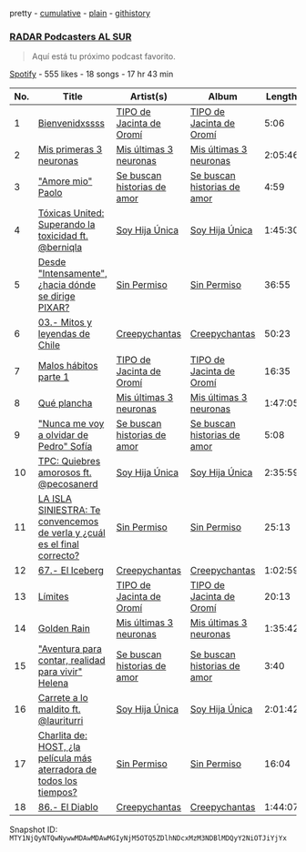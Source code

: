 pretty - [cumulative](/playlists/cumulative/37i9dQZF1DWVzxICEYRu0h.md) - [plain](/playlists/plain/37i9dQZF1DWVzxICEYRu0h) - [githistory](https://github.githistory.xyz/mackorone/spotify-playlist-archive/blob/main/playlists/plain/37i9dQZF1DWVzxICEYRu0h)

### [RADAR Podcasters AL SUR](https://open.spotify.com/playlist/37i9dQZF1DWVzxICEYRu0h)

> Aquí está tu próximo podcast favorito.

[Spotify](https://open.spotify.com/user/spotify) - 555 likes - 18 songs - 17 hr 43 min

| No. | Title | Artist(s) | Album | Length |
|---|---|---|---|---|
| 1 | [Bienvenidxssss](https://open.spotify.com/episode/7n6uxetbuCr4yvpO9TKceF) | [TIPO de Jacinta de Oromí](https://open.spotify.com/show/7g44wdr50JOsds5Ii0kxRi) | [TIPO de Jacinta de Oromí](https://open.spotify.com/show/7g44wdr50JOsds5Ii0kxRi) | 5:06 |
| 2 | [Mis primeras 3 neuronas](https://open.spotify.com/episode/1V46Y4aKpGeGwRsgQOAf9n) | [Mis últimas 3 neuronas](https://open.spotify.com/show/0n1TrefSZY3DuFIhP4A7e6) | [Mis últimas 3 neuronas](https://open.spotify.com/show/0n1TrefSZY3DuFIhP4A7e6) | 2:05:46 |
| 3 | ["Amore mio" Paolo](https://open.spotify.com/episode/4eF9Vzr92w7x1avVXwyDZo) | [Se buscan historias de amor ](https://open.spotify.com/show/4CX6NNwh4WNawB0zCw6JDM) | [Se buscan historias de amor ](https://open.spotify.com/show/4CX6NNwh4WNawB0zCw6JDM) | 4:59 |
| 4 | [Tóxicas United: Superando la toxicidad ft\. @berniqla](https://open.spotify.com/episode/4kE4sMhCNnVzfJAC0SvALZ) | [Soy Hija Única](https://open.spotify.com/show/1bNbr4EUz6NjVQuu06PT14) | [Soy Hija Única](https://open.spotify.com/show/1bNbr4EUz6NjVQuu06PT14) | 1:45:30 |
| 5 | [Desde "Intensamente", ¿hacia dónde se dirige PIXAR?](https://open.spotify.com/episode/4OyjdTP1Ug3KHOdZkS8j3s) | [Sin Permiso](https://open.spotify.com/show/0dHa3E4qx7kG3gdAmYYHPn) | [Sin Permiso](https://open.spotify.com/show/0dHa3E4qx7kG3gdAmYYHPn) | 36:55 |
| 6 | [03.\- Mitos y leyendas de Chile](https://open.spotify.com/episode/74kS96vtY3cJAOgF8o4qkh) | [Creepychantas](https://open.spotify.com/show/2F9BKTn4tXzOlia9EHWv6D) | [Creepychantas](https://open.spotify.com/show/2F9BKTn4tXzOlia9EHWv6D) | 50:23 |
| 7 | [Malos hábitos parte 1](https://open.spotify.com/episode/5QaK22B6iyOn5RopWY5DVE) | [TIPO de Jacinta de Oromí](https://open.spotify.com/show/7g44wdr50JOsds5Ii0kxRi) | [TIPO de Jacinta de Oromí](https://open.spotify.com/show/7g44wdr50JOsds5Ii0kxRi) | 16:35 |
| 8 | [Qué plancha](https://open.spotify.com/episode/1r6WNldBHQkRqX0nUYMVWF) | [Mis últimas 3 neuronas](https://open.spotify.com/show/0n1TrefSZY3DuFIhP4A7e6) | [Mis últimas 3 neuronas](https://open.spotify.com/show/0n1TrefSZY3DuFIhP4A7e6) | 1:47:05 |
| 9 | ["Nunca me voy a olvidar de Pedro" Sofía](https://open.spotify.com/episode/4EDkqZlAraVzJD6DGFleEV) | [Se buscan historias de amor ](https://open.spotify.com/show/4CX6NNwh4WNawB0zCw6JDM) | [Se buscan historias de amor ](https://open.spotify.com/show/4CX6NNwh4WNawB0zCw6JDM) | 5:08 |
| 10 | [TPC: Quiebres amorosos ft\. @pecosanerd](https://open.spotify.com/episode/4SjYYI0DkEPNTZ5RztYpfH) | [Soy Hija Única](https://open.spotify.com/show/1bNbr4EUz6NjVQuu06PT14) | [Soy Hija Única](https://open.spotify.com/show/1bNbr4EUz6NjVQuu06PT14) | 2:35:59 |
| 11 | [LA ISLA SINIESTRA: Te convencemos de verla y ¿cuál es el final correcto?](https://open.spotify.com/episode/5pwJRIKVL4RiwRerrGHpIV) | [Sin Permiso](https://open.spotify.com/show/0dHa3E4qx7kG3gdAmYYHPn) | [Sin Permiso](https://open.spotify.com/show/0dHa3E4qx7kG3gdAmYYHPn) | 25:13 |
| 12 | [67.\- El Iceberg](https://open.spotify.com/episode/2YGSQTRvVwfDpXIbUxZx3r) | [Creepychantas](https://open.spotify.com/show/2F9BKTn4tXzOlia9EHWv6D) | [Creepychantas](https://open.spotify.com/show/2F9BKTn4tXzOlia9EHWv6D) | 1:02:59 |
| 13 | [Límites](https://open.spotify.com/episode/6DACPWvgkSJ4CBPjWnjgxd) | [TIPO de Jacinta de Oromí](https://open.spotify.com/show/7g44wdr50JOsds5Ii0kxRi) | [TIPO de Jacinta de Oromí](https://open.spotify.com/show/7g44wdr50JOsds5Ii0kxRi) | 20:13 |
| 14 | [Golden Rain](https://open.spotify.com/episode/5HmWJNPfbcmRqxmMfYkP6F) | [Mis últimas 3 neuronas](https://open.spotify.com/show/0n1TrefSZY3DuFIhP4A7e6) | [Mis últimas 3 neuronas](https://open.spotify.com/show/0n1TrefSZY3DuFIhP4A7e6) | 1:35:42 |
| 15 | ["Aventura para contar, realidad para vivir" Helena](https://open.spotify.com/episode/3UEe7rybBFUWejr40fpv3F) | [Se buscan historias de amor ](https://open.spotify.com/show/4CX6NNwh4WNawB0zCw6JDM) | [Se buscan historias de amor ](https://open.spotify.com/show/4CX6NNwh4WNawB0zCw6JDM) | 3:40 |
| 16 | [Carrete a lo maldito ft\. @lauriturri](https://open.spotify.com/episode/2tbwHeBCmxZ7hCT8Vs0owP) | [Soy Hija Única](https://open.spotify.com/show/1bNbr4EUz6NjVQuu06PT14) | [Soy Hija Única](https://open.spotify.com/show/1bNbr4EUz6NjVQuu06PT14) | 2:01:42 |
| 17 | [Charlita de: HOST, ¿la película más aterradora de todos los tiempos?](https://open.spotify.com/episode/5vjLvquPTaoPvfYJuLStVu) | [Sin Permiso](https://open.spotify.com/show/0dHa3E4qx7kG3gdAmYYHPn) | [Sin Permiso](https://open.spotify.com/show/0dHa3E4qx7kG3gdAmYYHPn) | 16:04 |
| 18 | [86.\- El Diablo](https://open.spotify.com/episode/0XAmPTdkHOWgRD0xPpuNyz) | [Creepychantas](https://open.spotify.com/show/2F9BKTn4tXzOlia9EHWv6D) | [Creepychantas](https://open.spotify.com/show/2F9BKTn4tXzOlia9EHWv6D) | 1:44:07 |

Snapshot ID: `MTY1NjQyNTQwNywwMDAwMDAwMGIyNjM5OTQ5ZDlhNDcxMzM3NDBlMDQyY2NiOTJiYjYx`
